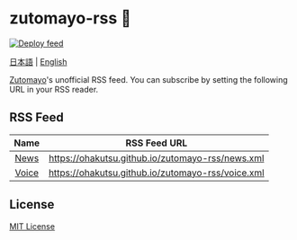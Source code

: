 # zutomayo-rss :hedgehog:

[![Deploy feed](https://github.com/ohakutsu/zutomayo-rss/actions/workflows/deploy-feed.yml/badge.svg?branch=main)](https://github.com/ohakutsu/zutomayo-rss/actions/workflows/deploy-feed.yml)

[日本語](/README-ja.md) | [English](/README.md)

[Zutomayo](https://zutomayo.net/)'s unofficial RSS feed.
You can subscribe by setting the following URL in your RSS reader.

## RSS Feed

|                 Name                 |                   RSS Feed URL                    |
| :----------------------------------: | :-----------------------------------------------: |
|  [News](https://zutomayo.net/news/)  | https://ohakutsu.github.io/zutomayo-rss/news.xml  |
| [Voice](https://zutomayo.net/voice/) | https://ohakutsu.github.io/zutomayo-rss/voice.xml |

## License

[MIT License](/LICENSE)
